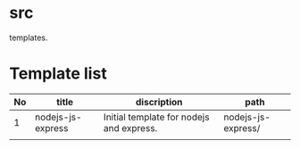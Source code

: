 # src
templates.

# Template list

|  No  |  title  |  discription  |  path  |
| ---- | ---- | ---- | ---- |
|  1  |  nodejs-js-express  |  Initial template for nodejs and express.  |  nodejs-js-express/  |
|    |    |    |    |
